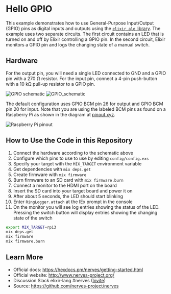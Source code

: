 # Hello GPIO

This example demonstrates how to use General-Purpose Input/Output (GPIO) pins as
digital inputs and outputs using the [`elixir_ale`
library](https://github.com/fhunleth/elixir_ale).  The example uses two separate
circuits. The first circuit contains an LED that is turned on and off by Elixir
controlling a GPIO pin. In the second circuit, Elixir monitors a GPIO pin and
logs the changing state of a manual switch.

## Hardware

For the output pin, you will need a single LED connected to GND and a GPIO pin
with a 270 Ω resistor. For the input pin, connect a 4-pin push-button with a 10
kΩ pull-up resistor to a GPIO pin.

![GPIO schematic](assets/gpio.png)
![GPIO_schematic](assets/GPIO-input.png)

The default configuration uses GPIO BCM pin 26 for output and GPIO BCM pin 20
for input.  Note that you are using the labeled BCM pins as found on a Raspberry
Pi as shown in the diagram at [pinout.xyz](https://pinout.xyz).

![Raspberry Pi pinout](https://pinout.xyz/resources/raspberry-pi-pinout.png)

## How to Use the Code in this Repository

1. Connect the hardware according to the schematic above
2. Configure which pins to use to use by editing `config/config.exs`
3. Specify your target with the `MIX_TARGET` environment variable
4. Get dependencies with `mix deps.get`
5. Create firmware with `mix firmware`
6. Burn firmware to an SD card with `mix firmware.burn`
7. Connect a monitor to the HDMI port on the board
8. Insert the SD card into your target board and power it on
9. After about 5 seconds, the LED should start blinking
10. Enter `RingLogger.attach` at the IEx prompt in the console
11. On the monitor you will see log entries showing the status of the LED.
    Pressing the switch button will display entries showing the changing state
    of the switch

```bash
export MIX_TARGET=rpi3
mix deps.get
mix firmware
mix firmware.burn
```

## Learn More

* Official docs: https://hexdocs.pm/nerves/getting-started.html
* Official website: http://www.nerves-project.org/
* Discussion Slack elixir-lang #nerves ([Invite](https://elixir-slackin.herokuapp.com/))
* Source: https://github.com/nerves-project/nerves
